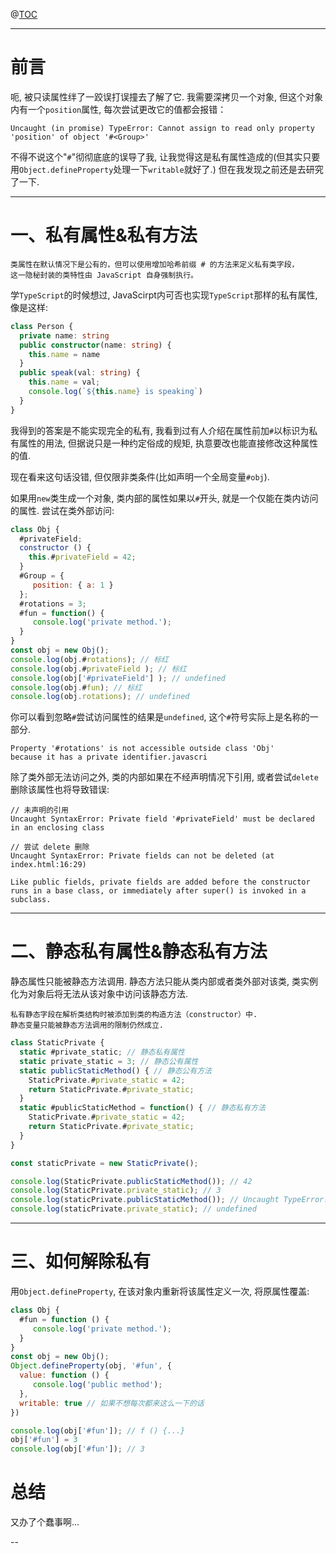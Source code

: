 @[TOC](文章目录)

---

# 前言
呃, 被只读属性绊了一跤误打误撞去了解了它. 
我需要深拷贝一个对象, 但这个对象内有一个`position`属性, 每次尝试更改它的值都会报错：
```
Uncaught (in promise) TypeError: Cannot assign to read only property 
'position' of object '#<Group>'
```
不得不说这个"`#`"彻彻底底的误导了我, 让我觉得这是私有属性造成的(但其实只要用`Object.defineProperty`处理一下`writable`就好了.)
但在我发现之前还是去研究了一下.

---

# 一、私有属性&私有方法
```
类属性在默认情况下是公有的，但可以使用增加哈希前缀 # 的方法来定义私有类字段，
这一隐秘封装的类特性由 JavaScript 自身强制执行。
```
学`TypeScript`的时候想过, JavaScirpt内可否也实现`TypeScript`那样的私有属性, 像是这样:

```typescript
class Person {
  private name: string
  public constructor(name: string) {
    this.name = name
  }
  public speak(val: string) {
    this.name = val;
    console.log(`${this.name} is speaking`)
  }
}
```
我得到的答案是不能实现完全的私有, 我看到过有人介绍在属性前加`#`以标识为私有属性的用法, 但据说只是一种约定俗成的规矩, 执意要改也能直接修改这种属性的值.

现在看来这句话没错, 但仅限非类条件(比如声明一个全局变量`#obj`).

如果用`new`类生成一个对象, 类内部的属性如果以`#`开头, 就是一个仅能在类内访问的属性.
尝试在类外部访问:

```javascript
class Obj {
  #privateField;
  constructor () {
    this.#privateField = 42;
  }
  #Group = {
     position: { a: 1 }
  };
  #rotations = 3;
  #fun = function() {
     console.log('private method.');
  }
}
const obj = new Obj();
console.log(obj.#rotations); // 标红
console.log(obj.#privateField ); // 标红
console.log(obj['#privateField'] ); // undefined
console.log(obj.#fun); // 标红
console.log(obj.rotations); // undefined
```
你可以看到忽略`#`尝试访问属性的结果是`undefined`, 这个`#`符号实际上是名称的一部分.
```
Property '#rotations' is not accessible outside class 'Obj'
because it has a private identifier.javascri
```
除了类外部无法访问之外, 类的内部如果在不经声明情况下引用, 或者尝试`delete`删除该属性也将导致错误:
```
// 未声明的引用
Uncaught SyntaxError: Private field '#privateField' must be declared in an enclosing class
```
```
// 尝试 delete 删除
Uncaught SyntaxError: Private fields can not be deleted (at index.html:16:29)
```

```
Like public fields, private fields are added before the constructor runs in a base class, or immediately after super() is invoked in a subclass.
```



---

# 二、静态私有属性&静态私有方法
静态属性只能被静态方法调用.
静态方法只能从类内部或者类外部对该类, 类实例化为对象后将无法从该对象中访问该静态方法.

```
私有静态字段在解析类结构时被添加到类的构造方法（constructor）中.
静态变量只能被静态方法调用的限制仍然成立.
```

```javascript
class StaticPrivate {
  static #private_static; // 静态私有属性
  static private_static = 3; // 静态公有属性
  static publicStaticMethod() { // 静态公有方法
    StaticPrivate.#private_static = 42;
    return StaticPrivate.#private_static;
  }
  static #publicStaticMethod = function() { // 静态私有方法
    StaticPrivate.#private_static = 42;
    return StaticPrivate.#private_static;
  }
}

const staticPrivate = new StaticPrivate();

console.log(StaticPrivate.publicStaticMethod()); // 42
console.log(StaticPrivate.private_static); // 3
console.log(staticPrivate.publicStaticMethod()); // Uncaught TypeError: staticPrivate.publicStaticMethod is not a function
console.log(staticPrivate.private_static); // undefined
```

---

# 三、如何解除私有
用`Object.defineProperty`, 在该对象内重新将该属性定义一次, 将原属性覆盖:
```javascript
class Obj {
  #fun = function () {
     console.log('private method.');
  }
}
const obj = new Obj();
Object.defineProperty(obj, '#fun', {
  value: function () {
     console.log('public method');
  },
  writable: true // 如果不想每次都来这么一下的话
})

console.log(obj['#fun']); // f () {...}
obj['#fun'] = 3
console.log(obj['#fun']); // 3
```

# 总结
又办了个蠢事啊...

--